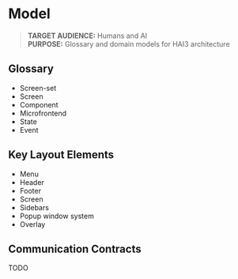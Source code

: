 # Model

> **TARGET AUDIENCE:** Humans and AI  
> **PURPOSE:** Glossary and domain models for HAI3 architecture

## Glossary

- Screen-set
- Screen
- Component
- Microfrontend
- State
- Event

## Key Layout Elements

- Menu
- Header
- Footer
- Screen
- Sidebars
- Popup window system
- Overlay

## Communication Contracts

TODO

